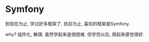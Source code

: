 Symfony
=====================

到现在为止, 学过好多框架了.
目前为止, 喜欢的框架是Symfony.

why?
组件化, 解偶.
虽然学起来是很困难. 但学完以后, 用起来感觉很好.
